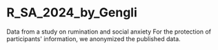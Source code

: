# R_SA_2024_by_Gengli
Data from a study on rumination and social anxiety
For the protection of participants' information, we anonymized the published data.
